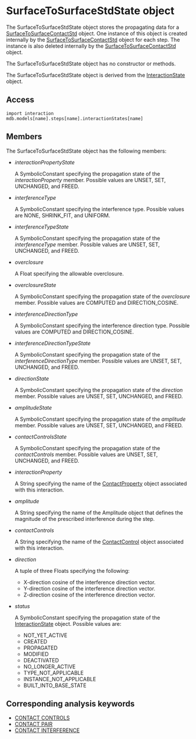 # SurfaceToSurfaceStdState object

The SurfaceToSurfaceStdState object stores the propagating data for a [SurfaceToSurfaceContactStd](https://help.3ds.com/2022/english/DSSIMULIA_Established/SIMACAEKERRefMap/simaker-c-surfacetosurfacecontactstdpyc.htm?ContextScope=all) object. One instance of this object is created internally by the [SurfaceToSurfaceContactStd](https://help.3ds.com/2022/english/DSSIMULIA_Established/SIMACAEKERRefMap/simaker-c-surfacetosurfacecontactstdpyc.htm?ContextScope=all) object for each step. The instance is also deleted internally by the [SurfaceToSurfaceContactStd](https://help.3ds.com/2022/english/DSSIMULIA_Established/SIMACAEKERRefMap/simaker-c-surfacetosurfacecontactstdpyc.htm?ContextScope=all) object.

The SurfaceToSurfaceStdState object has no constructor or methods.

The SurfaceToSurfaceStdState object is derived from the [InteractionState](https://help.3ds.com/2022/english/DSSIMULIA_Established/SIMACAEKERRefMap/simaker-c-interactionstatepyc.htm?ContextScope=all) object.

## Access

```
import interaction
mdb.models[name].steps[name].interactionStates[name]
```

## Members

The SurfaceToSurfaceStdState object has the following members:

- *interactionPropertyState*

  A SymbolicConstant specifying the propagation state of the *interactionProperty* member. Possible values are UNSET, SET, UNCHANGED, and FREED.

- *interferenceType*

  A SymbolicConstant specifying the interference type. Possible values are NONE, SHRINK_FIT, and UNIFORM.

- *interferenceTypeState*

  A SymbolicConstant specifying the propagation state of the *interferenceType* member. Possible values are UNSET, SET, UNCHANGED, and FREED.

- *overclosure*

  A Float specifying the allowable overclosure.

- *overclosureState*

  A SymbolicConstant specifying the propagation state of the *overclosure* member. Possible values are COMPUTED and DIRECTION_COSINE.

- *interferenceDirectionType*

  A SymbolicConstant specifying the interference direction type. Possible values are COMPUTED and DIRECTION_COSINE.

- *interferenceDirectionTypeState*

  A SymbolicConstant specifying the propagation state of the *interferenceDirectionType* member. Possible values are UNSET, SET, UNCHANGED, and FREED.

- *directionState*

  A SymbolicConstant specifying the propagation state of the *direction* member. Possible values are UNSET, SET, UNCHANGED, and FREED.

- *amplitudeState*

  A SymbolicConstant specifying the propagation state of the *amplitude* member. Possible values are UNSET, SET, UNCHANGED, and FREED.

- *contactControlsState*

  A SymbolicConstant specifying the propagation state of the *contactControls* member. Possible values are UNSET, SET, UNCHANGED, and FREED.

- *interactionProperty*

  A String specifying the name of the [ContactProperty](https://help.3ds.com/2022/english/DSSIMULIA_Established/SIMACAEKERRefMap/simaker-c-contactpropertypyc.htm?ContextScope=all) object associated with this interaction.

- *amplitude*

  A String specifying the name of the Amplitude object that defines the magnitude of the prescribed interference during the step.

- *contactControls*

  A String specifying the name of the [ContactControl](https://help.3ds.com/2022/english/DSSIMULIA_Established/SIMACAEKERRefMap/simaker-c-contactcontrolpyc.htm?ContextScope=all) object associated with this interaction.

- *direction*

  A tuple of three Floats specifying the following:

  - X-direction cosine of the interference direction vector.
  - Y-direction cosine of the interference direction vector.
  - Z-direction cosine of the interference direction vector.

- *status*

  A SymbolicConstant specifying the propagation state of the [InteractionState](https://help.3ds.com/2022/english/DSSIMULIA_Established/SIMACAEKERRefMap/simaker-c-interactionstatepyc.htm?ContextScope=all) object. Possible values are:

  - NOT_YET_ACTIVE
  - CREATED
  - PROPAGATED
  - MODIFIED
  - DEACTIVATED
  - NO_LONGER_ACTIVE
  - TYPE_NOT_APPLICABLE
  - INSTANCE_NOT_APPLICABLE
  - BUILT_INTO_BASE_STATE



## Corresponding analysis keywords

- [CONTACT CONTROLS](https://help.3ds.com/2022/english/DSSIMULIA_Established/SIMACAEKEYRefMap/simakey-r-contactcontrols.htm?ContextScope=all#simakey-r-contactcontrols)
- [CONTACT PAIR](https://help.3ds.com/2022/english/DSSIMULIA_Established/SIMACAEKEYRefMap/simakey-r-contactpair.htm?ContextScope=all#simakey-r-contactpair)
- [CONTACT INTERFERENCE](https://help.3ds.com/2022/english/DSSIMULIA_Established/SIMACAEKEYRefMap/simakey-r-contactinterference.htm?ContextScope=all#simakey-r-contactinterference)
